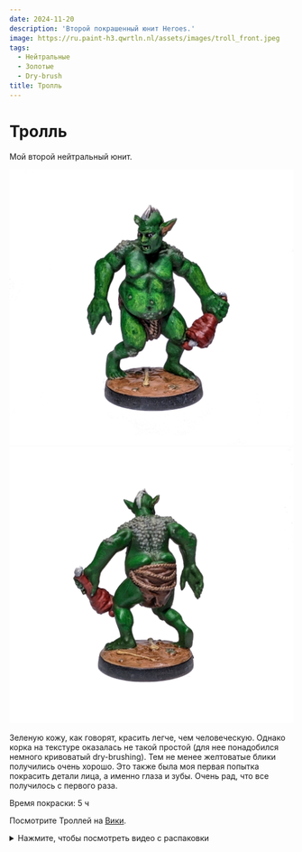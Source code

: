 ```yaml
---
date: 2024-11-20
description: 'Второй покрашенный юнит Heroes.'
image: https://ru.paint-h3.qwrtln.nl/assets/images/troll_front.jpeg
tags:
  - Нейтральные
  - Золотые
  - Dry-brush
title: Тролль
---
```

# Тролль

Мой второй нейтральный юнит.

![Troll front](../assets/images/troll_front.jpg)  ![Troll back](../assets/images/troll_back.jpg)

<!--more-->

Зеленую кожу, как говорят, красить легче, чем человеческую. Однако корка на текстуре оказалась не такой простой (для нее понадобился немного кривоватый dry-brushing). Тем не менее желтоватые блики получились очень хорошо. Это также была моя первая попытка покрасить детали лица, а именно глаза и зубы. Очень рад, что все получилось с первого раза.

Время покраски: 5 ч

Посмотрите Троллей на [Вики](https://homm3bg.wiki/units/trolls).

<details><summary>Нажмите, чтобы посмотреть видео с распаковки</summary>
  <video width="1280" height="720" controls preload="none">
    <source src="/assets/videos/troll.webm" type="video/webm">
  </video>
</details>
